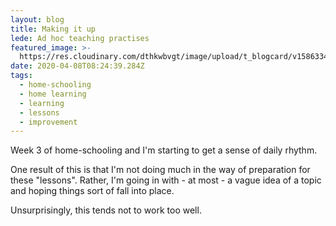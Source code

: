 ```yaml
---
layout: blog
title: Making it up
lede: Ad hoc teaching practises
featured_image: >-
  https://res.cloudinary.com/dthkwbvgt/image/upload/t_blogcard/v1586334761/IMG_20200407_101928_elurut.jpg
date: 2020-04-08T08:24:39.284Z
tags:
  - home-schooling
  - home learning
  - learning
  - lessons
  - improvement
---
```

Week 3 of home-schooling and I'm starting to get a sense of daily rhythm.

One result of this is that I'm not doing much in the way of preparation for these "lessons". Rather, I'm going in with - at most - a vague idea of a topic and hoping things sort of fall into place.

Unsurprisingly, this tends not to work too well.






